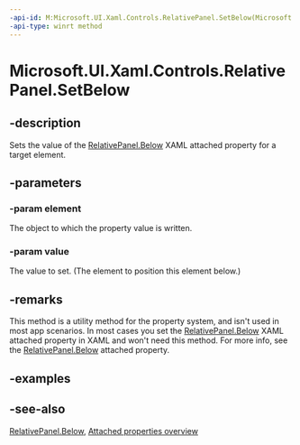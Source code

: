 ```yaml
---
-api-id: M:Microsoft.UI.Xaml.Controls.RelativePanel.SetBelow(Microsoft.UI.Xaml.UIElement,System.Object)
-api-type: winrt method
---
```


<!-- Method syntax
public void SetBelow(Windows.UI.Xaml.UIElement element, System.Object value)
-->

# Microsoft.UI.Xaml.Controls.RelativePanel.SetBelow

## -description
Sets the value of the [RelativePanel.Below](relativepanel_below.md) XAML attached property for a target element.

## -parameters
### -param element
The object to which the property value is written.

### -param value
The value to set. (The element to position this element below.)

## -remarks
This method is a utility method for the property system, and isn't used in most app scenarios. In most cases you set the [RelativePanel.Below](relativepanel_below.md) XAML attached property in XAML and won't need this method. For more info, see the [RelativePanel.Below](relativepanel_below.md) attached property.

## -examples

## -see-also

[RelativePanel.Below](relativepanel_below.md), [Attached properties overview](/windows/uwp/xaml-platform/attached-properties-overview)
